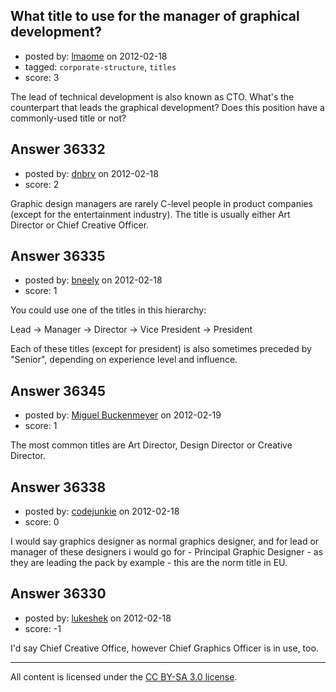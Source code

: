 ## What title to use for the manager of graphical development?

- posted by: [lmaome](https://stackexchange.com/users/-1/16498-lmaome) on 2012-02-18
- tagged: `corporate-structure`, `titles`
- score: 3

The lead of technical development is also known as CTO. What's the counterpart that leads the graphical development? Does this position have a commonly-used title or not?


## Answer 36332

- posted by: [dnbrv](https://stackexchange.com/users/-1/15284-dnbrv) on 2012-02-18
- score: 2

Graphic design managers are rarely C-level people in product companies (except for the entertainment industry). The title is usually either Art Director or Chief Creative Officer.


## Answer 36335

- posted by: [bneely](https://stackexchange.com/users/-1/14957-bneely) on 2012-02-18
- score: 1

You could use one of the titles in this hierarchy:

Lead -> Manager -> Director -> Vice President -> President

Each of these titles (except for president) is also sometimes preceded by "Senior", depending on experience level and influence.


## Answer 36345

- posted by: [Miguel Buckenmeyer](https://stackexchange.com/users/-1/2383-miguel-buckenmeyer) on 2012-02-19
- score: 1

The most common titles are Art Director, Design Director or Creative Director. 


## Answer 36338

- posted by: [codejunkie](https://stackexchange.com/users/-1/16219-codejunkie) on 2012-02-18
- score: 0

I would say graphics designer as normal graphics designer, and for lead or manager of these designers i would go for - Principal Graphic Designer - as they are leading the pack by example - this are the norm title in EU.


## Answer 36330

- posted by: [lukeshek](https://stackexchange.com/users/-1/16193-lukeshek) on 2012-02-18
- score: -1

I'd say Chief Creative Office, however Chief Graphics Officer is in use, too.



---

All content is licensed under the [CC BY-SA 3.0 license](https://creativecommons.org/licenses/by-sa/3.0/).
